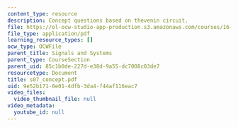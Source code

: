 ```yaml
---
content_type: resource
description: Concept questions based on thevenin circuit.
file: https://ol-ocw-studio-app-production.s3.amazonaws.com/courses/16-01-unified-engineering-i-ii-iii-iv-fall-2005-spring-2006/9e52b1710e014dfb3da4f44af116eac7_s07_concept.pdf
file_type: application/pdf
learning_resource_types: []
ocw_type: OCWFile
parent_title: Signals and Systems
parent_type: CourseSection
parent_uid: 85c1b0de-227d-e38d-9a55-dc7008c03de7
resourcetype: Document
title: s07_concept.pdf
uid: 9e52b171-0e01-4dfb-3da4-f44af116eac7
video_files:
  video_thumbnail_file: null
video_metadata:
  youtube_id: null
---
```

